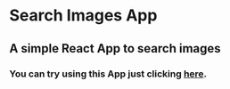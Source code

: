 # Search Images App

## A simple React App to search images

### You can try using this App just clicking [here](https://search-your-image.netlify.com/).
